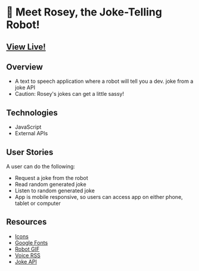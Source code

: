 # 🤖 Meet Rosey, the Joke-Telling Robot!



## [View Live!](https://apang20.github.io/joke-teller/) 



## Overview
- A text to speech application where a robot will tell you a dev. joke from a joke API
- Caution: Rosey's jokes can get a little sassy! 




## Technologies 
- JavaScript  
- External APIs




## User Stories
A user can do the following: 
- Request a joke from the robot
- Read random generated joke
- Listen to random generated joke 
- App is mobile responsive, so users can access app on either phone, tablet or computer




## Resources
- [Icons](https://fontawesome.com/)
- [Google Fonts](https://fonts.google.com/)
- [Robot GIF](https://giphy.com/gifs/robot-cinema-4d-eyedesyn-3o7abtn7DuREEpsyWY) 
- [Voice RSS](http://www.voicerss.org/) 
- [Joke API](https://sv443.net/jokeapi/v2/) 


